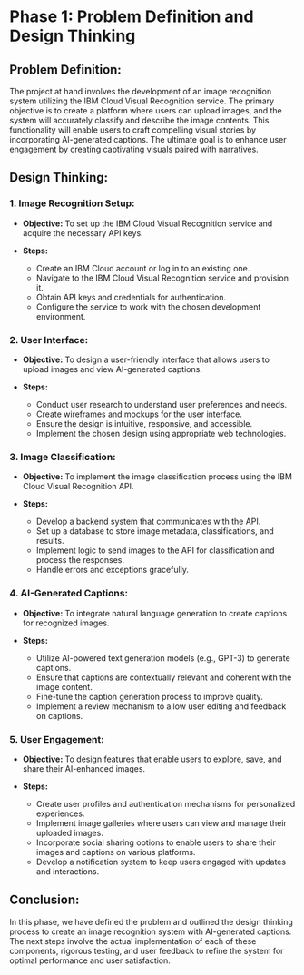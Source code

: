 # Phase 1: Problem Definition and Design Thinking

## Problem Definition:

The project at hand involves the development of an image recognition system utilizing the IBM Cloud Visual Recognition service. The primary objective is to create a platform where users can upload images, and the system will accurately classify and describe the image contents. This functionality will enable users to craft compelling visual stories by incorporating AI-generated captions. The ultimate goal is to enhance user engagement by creating captivating visuals paired with narratives.

## Design Thinking:

### 1. **Image Recognition Setup:**

   - **Objective:** To set up the IBM Cloud Visual Recognition service and acquire the necessary API keys.
   
   - **Steps:**
     - Create an IBM Cloud account or log in to an existing one.
     - Navigate to the IBM Cloud Visual Recognition service and provision it.
     - Obtain API keys and credentials for authentication.
     - Configure the service to work with the chosen development environment.

### 2. **User Interface:**

   - **Objective:** To design a user-friendly interface that allows users to upload images and view AI-generated captions.
   
   - **Steps:**
     - Conduct user research to understand user preferences and needs.
     - Create wireframes and mockups for the user interface.
     - Ensure the design is intuitive, responsive, and accessible.
     - Implement the chosen design using appropriate web technologies.

### 3. **Image Classification:**

   - **Objective:** To implement the image classification process using the IBM Cloud Visual Recognition API.
   
   - **Steps:**
     - Develop a backend system that communicates with the API.
     - Set up a database to store image metadata, classifications, and results.
     - Implement logic to send images to the API for classification and process the responses.
     - Handle errors and exceptions gracefully.

### 4. **AI-Generated Captions:**

   - **Objective:** To integrate natural language generation to create captions for recognized images.
   
   - **Steps:**
     - Utilize AI-powered text generation models (e.g., GPT-3) to generate captions.
     - Ensure that captions are contextually relevant and coherent with the image content.
     - Fine-tune the caption generation process to improve quality.
     - Implement a review mechanism to allow user editing and feedback on captions.

### 5. **User Engagement:**

   - **Objective:** To design features that enable users to explore, save, and share their AI-enhanced images.
   
   - **Steps:**
     - Create user profiles and authentication mechanisms for personalized experiences.
     - Implement image galleries where users can view and manage their uploaded images.
     - Incorporate social sharing options to enable users to share their images and captions on various platforms.
     - Develop a notification system to keep users engaged with updates and interactions.

## Conclusion:

In this phase, we have defined the problem and outlined the design thinking process to create an image recognition system with AI-generated captions. The next steps involve the actual implementation of each of these components, rigorous testing, and user feedback to refine the system for optimal performance and user satisfaction.

